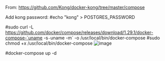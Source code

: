 From: https://github.com/Kong/docker-kong/tree/master/compose

Add kong password:
#echo "kong" > POSTGRES_PASSWORD

#sudo curl -L https://github.com/docker/compose/releases/download/1.29.1/docker-compose-`uname -s`-`uname -m` -o /usr/local/bin/docker-compose 
#sudo chmod +x /usr/local/bin/docker-compose
![image](https://user-images.githubusercontent.com/25855270/115325867-c0e48200-a162-11eb-83a6-7c65c61e454f.png)


#docker-compose up -d
